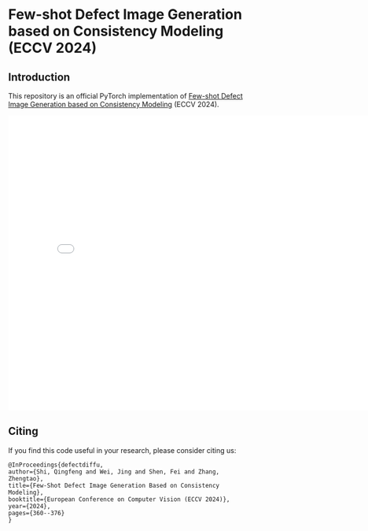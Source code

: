# Few-shot Defect Image Generation based on Consistency Modeling (ECCV 2024)
## Introduction

This repository is an official PyTorch implementation of [Few-shot Defect Image Generation based on Consistency Modeling](https://arxiv.org/pdf/2408.00372) (ECCV 2024). 

<div align="center"><embed src="./img/fig 2 architecture.pdf" type="application/pdf" width="800px" height="600px" /></div>

## Citing
If you find this code useful in your research, please consider citing us:
```
@InProceedings{defectdiffu,
author={Shi, Qingfeng and Wei, Jing and Shen, Fei and Zhang, Zhengtao},
title={Few-Shot Defect Image Generation Based on Consistency Modeling},
booktitle={European Conference on Computer Vision (ECCV 2024)},
year={2024},
pages={360--376}
}
``` 
